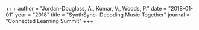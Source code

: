 +++
author = "Jordan-Douglass, A., Kumar, V., Woods, P."
date = "2018-01-01"
year = "2018"
title = "SynthSync- Decoding Music Together"
journal = "Connected Learning Summit"
+++